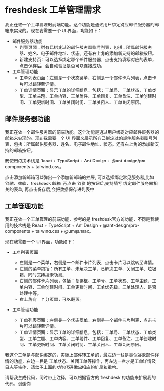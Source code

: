 # freshdesk 工单管理需求
我正在做一个工单管理的前端功能。这个功能是通过用户绑定对应邮件服务器的邮箱来实现的。现在我需要一个 UI 界面，功能如下：
- 邮件服务器功能
  - 列表页面：所有已绑定过的邮件服务器账号列表，包括：所属邮件服务器、姓名、电子邮件地址、状态。还有右上角的添加新支持的邮箱按钮。
  - 新建支持页：可以选择绑定哪个邮件服务器，点击支持填写对应的表单，点击保存后，会自动验证是否可以连接成功。
- 工单管理功能
  - 工单列表页面：左侧是一个状态菜单，右侧是一个邮件卡片列表，点击卡片可以跳转至详情。
  - 工单详情页面：显示工单的详细信息，包括：工单号、工单状态、工单类型、工单主题、工单内容、工单附件、工单回复、工单备注、工单创建时间、工单更新时间、工单关闭时间、工单关闭人、工单关闭原因。


## 邮件服务器功能

我正在做一个邮件服务器的前端功能。这个功能是通过用户绑定对应邮件服务器的邮箱来实现的。现在我需要一个 UI 界面来展示所有已绑定过的邮件服务器账号列表，包括：所属邮件服务器、姓名、电子邮件地址、状态。还有右上角的添加新支持的邮箱按钮。

我使用的技术栈是 React + TypeScript + Ant Design + @ant-design/pro-components + tailwind.css。

点击添加新邮箱可以弹出一个添加新邮箱的抽屉, 可以选择绑定常见服务器,比如 谷歌、微软、freshdesk 邮箱, 再点击 谷歌 的按钮后,支持填写 绑定邮件服务器相关的表单, 再点击保存后,会把数据保存进列表中


## 工单管理功能

我正在做一个工单管理的前端功能，参考的是 freshdesk官方的功能，不同是我使用的技术栈是 React + TypeScript + Ant Design + @ant-design/pro-components + tailwind.css + @umijs/max。


现在我需要一个 UI 界面，功能如下：

- 工单列表页面
  - 左侧是一个菜单，右侧是一个邮件卡片列表，点击卡片可以跳转至详情。
  - 左侧的菜单包括：所有工单、未解决工单、已解决工单、关闭工单、垃圾箱。同时支持搜索功能。
  - 右侧的邮件卡片列表，包括：复选框、工单号、工单状态、工单主题、工单内容、工单创建时间、工单更新时间、工单优先级、工单处理人、是否处理中等。
  - 右上角有一个分页器，可以翻页。


- 工单管理功能
  - 工单列表页面：左侧是一个状态菜单，右侧是一个邮件卡片列表，点击卡片可以跳转至详情。
  - 工单详情页面：显示工单的详细信息，包括：工单号、工单状态、工单类型、工单主题、工单内容、工单附件、工单回复、工单备注、工单创建时间、工单更新时间、工单关闭时间、工单关闭人、工单关闭原因。
  
我这个工单是与邮件绑定的，实际上邮件转工单的，最左边一栏是类似谷歌邮件详情的功能，右边一栏是 工单状态、关闭工单等操作，再左边一栏才是工单详情及日志等操作，请给予上面的功能代码做出相应的扩展和重构。

请帮我生成代码，同时带上注释，可以根据官方的 freshdesk 的功能来扩展我的代码，谢谢你
